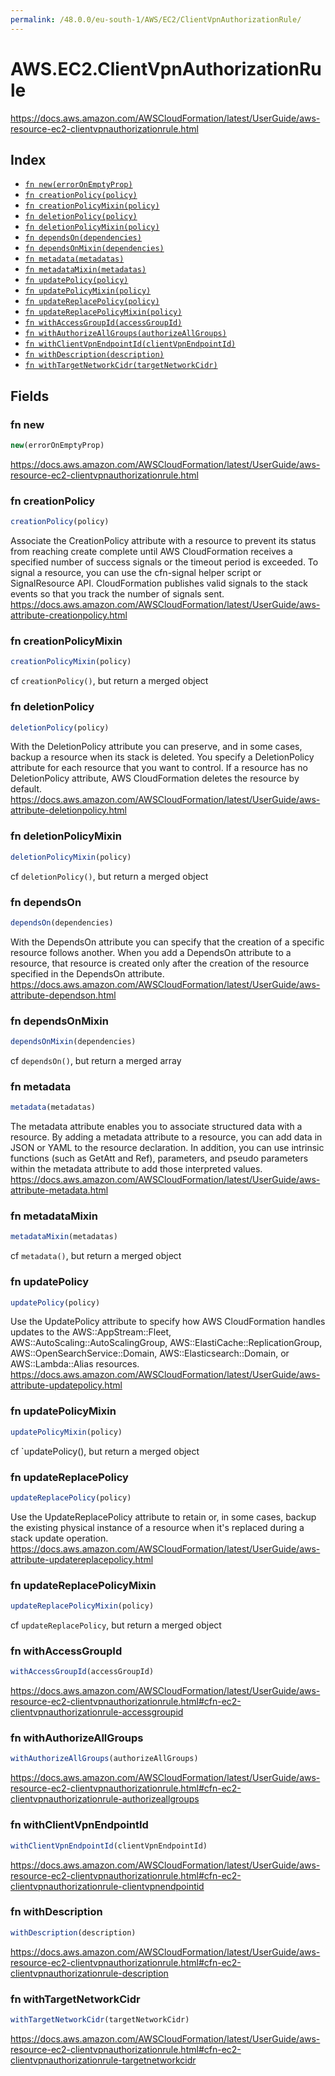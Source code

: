 ```yaml
---
permalink: /48.0.0/eu-south-1/AWS/EC2/ClientVpnAuthorizationRule/
---
```


# AWS.EC2.ClientVpnAuthorizationRule

https://docs.aws.amazon.com/AWSCloudFormation/latest/UserGuide/aws-resource-ec2-clientvpnauthorizationrule.html

## Index

* [`fn new(errorOnEmptyProp)`](#fn-new)
* [`fn creationPolicy(policy)`](#fn-creationpolicy)
* [`fn creationPolicyMixin(policy)`](#fn-creationpolicymixin)
* [`fn deletionPolicy(policy)`](#fn-deletionpolicy)
* [`fn deletionPolicyMixin(policy)`](#fn-deletionpolicymixin)
* [`fn dependsOn(dependencies)`](#fn-dependson)
* [`fn dependsOnMixin(dependencies)`](#fn-dependsonmixin)
* [`fn metadata(metadatas)`](#fn-metadata)
* [`fn metadataMixin(metadatas)`](#fn-metadatamixin)
* [`fn updatePolicy(policy)`](#fn-updatepolicy)
* [`fn updatePolicyMixin(policy)`](#fn-updatepolicymixin)
* [`fn updateReplacePolicy(policy)`](#fn-updatereplacepolicy)
* [`fn updateReplacePolicyMixin(policy)`](#fn-updatereplacepolicymixin)
* [`fn withAccessGroupId(accessGroupId)`](#fn-withaccessgroupid)
* [`fn withAuthorizeAllGroups(authorizeAllGroups)`](#fn-withauthorizeallgroups)
* [`fn withClientVpnEndpointId(clientVpnEndpointId)`](#fn-withclientvpnendpointid)
* [`fn withDescription(description)`](#fn-withdescription)
* [`fn withTargetNetworkCidr(targetNetworkCidr)`](#fn-withtargetnetworkcidr)

## Fields

### fn new

```ts
new(errorOnEmptyProp)
```

https://docs.aws.amazon.com/AWSCloudFormation/latest/UserGuide/aws-resource-ec2-clientvpnauthorizationrule.html

### fn creationPolicy

```ts
creationPolicy(policy)
```

Associate the CreationPolicy attribute with a resource to prevent its status from reaching create complete until AWS CloudFormation receives a specified number of success signals or the timeout period is exceeded. To signal a resource, you can use the cfn-signal helper script or SignalResource API. CloudFormation publishes valid signals to the stack events so that you track the number of signals sent. 
https://docs.aws.amazon.com/AWSCloudFormation/latest/UserGuide/aws-attribute-creationpolicy.html

### fn creationPolicyMixin

```ts
creationPolicyMixin(policy)
```

cf `creationPolicy()`, but return a merged object

### fn deletionPolicy

```ts
deletionPolicy(policy)
```

With the DeletionPolicy attribute you can preserve, and in some cases, backup a resource when its stack is deleted. You specify a DeletionPolicy attribute for each resource that you want to control. If a resource has no DeletionPolicy attribute, AWS CloudFormation deletes the resource by default. 
https://docs.aws.amazon.com/AWSCloudFormation/latest/UserGuide/aws-attribute-deletionpolicy.html

### fn deletionPolicyMixin

```ts
deletionPolicyMixin(policy)
```

cf `deletionPolicy()`, but return a merged object

### fn dependsOn

```ts
dependsOn(dependencies)
```

With the DependsOn attribute you can specify that the creation of a specific resource follows another. When you add a DependsOn attribute to a resource, that resource is created only after the creation of the resource specified in the DependsOn attribute. 
https://docs.aws.amazon.com/AWSCloudFormation/latest/UserGuide/aws-attribute-dependson.html

### fn dependsOnMixin

```ts
dependsOnMixin(dependencies)
```

cf `dependsOn()`, but return a merged array

### fn metadata

```ts
metadata(metadatas)
```

The metadata attribute enables you to associate structured data with a resource. By adding a metadata attribute to a resource, you can add data in JSON or YAML to the resource declaration. In addition, you can use intrinsic functions (such as GetAtt and Ref), parameters, and pseudo parameters within the metadata attribute to add those interpreted values. 
https://docs.aws.amazon.com/AWSCloudFormation/latest/UserGuide/aws-attribute-metadata.html

### fn metadataMixin

```ts
metadataMixin(metadatas)
```

cf `metadata()`, but return a merged object

### fn updatePolicy

```ts
updatePolicy(policy)
```

Use the UpdatePolicy attribute to specify how AWS CloudFormation handles updates to the AWS::AppStream::Fleet, AWS::AutoScaling::AutoScalingGroup, AWS::ElastiCache::ReplicationGroup, AWS::OpenSearchService::Domain, AWS::Elasticsearch::Domain, or AWS::Lambda::Alias resources. 
https://docs.aws.amazon.com/AWSCloudFormation/latest/UserGuide/aws-attribute-updatepolicy.html

### fn updatePolicyMixin

```ts
updatePolicyMixin(policy)
```

cf `updatePolicy(), but return a merged object

### fn updateReplacePolicy

```ts
updateReplacePolicy(policy)
```

Use the UpdateReplacePolicy attribute to retain or, in some cases, backup the existing physical instance of a resource when it's replaced during a stack update operation. 
https://docs.aws.amazon.com/AWSCloudFormation/latest/UserGuide/aws-attribute-updatereplacepolicy.html

### fn updateReplacePolicyMixin

```ts
updateReplacePolicyMixin(policy)
```

cf `updateReplacePolicy`, but return a merged object

### fn withAccessGroupId

```ts
withAccessGroupId(accessGroupId)
```

https://docs.aws.amazon.com/AWSCloudFormation/latest/UserGuide/aws-resource-ec2-clientvpnauthorizationrule.html#cfn-ec2-clientvpnauthorizationrule-accessgroupid

### fn withAuthorizeAllGroups

```ts
withAuthorizeAllGroups(authorizeAllGroups)
```

https://docs.aws.amazon.com/AWSCloudFormation/latest/UserGuide/aws-resource-ec2-clientvpnauthorizationrule.html#cfn-ec2-clientvpnauthorizationrule-authorizeallgroups

### fn withClientVpnEndpointId

```ts
withClientVpnEndpointId(clientVpnEndpointId)
```

https://docs.aws.amazon.com/AWSCloudFormation/latest/UserGuide/aws-resource-ec2-clientvpnauthorizationrule.html#cfn-ec2-clientvpnauthorizationrule-clientvpnendpointid

### fn withDescription

```ts
withDescription(description)
```

https://docs.aws.amazon.com/AWSCloudFormation/latest/UserGuide/aws-resource-ec2-clientvpnauthorizationrule.html#cfn-ec2-clientvpnauthorizationrule-description

### fn withTargetNetworkCidr

```ts
withTargetNetworkCidr(targetNetworkCidr)
```

https://docs.aws.amazon.com/AWSCloudFormation/latest/UserGuide/aws-resource-ec2-clientvpnauthorizationrule.html#cfn-ec2-clientvpnauthorizationrule-targetnetworkcidr